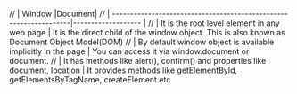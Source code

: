 // | Window                                                            |Document|
// | ------------------------------------------------------------------|------------------- |
// | It is the root level element in any web page                      | It is the direct child of the window object. This is also known as Document Object Model(DOM)
// | By default window object is available implicitly in the page      | You can access it via window.document or document.
// | It has methods like alert(), confirm() and properties like document, location | It provides methods like getElementById, getElementsByTagName, createElement etc
